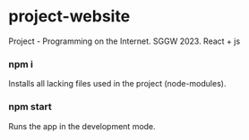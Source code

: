 # project-website
Project - Programming on the Internet. SGGW 2023. React + js

### npm i
Installs all lacking files used in the project (node-modules).

### npm start
Runs the app in the development mode.

